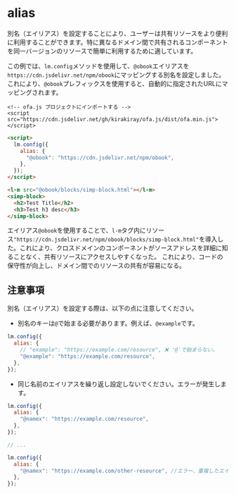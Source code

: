 # alias

別名（エイリアス）を設定することにより、ユーザーは共有リソースをより便利に利用することができます。特に異なるドメイン間で共有されるコンポーネントを同一バージョンのリソースで簡単に利用するために適しています。

この例では、`lm.config`メソッドを使用して、`@obook`エイリアスを`https://cdn.jsdelivr.net/npm/obook`にマッピングする別名を設定しました。これにより、`@obook`プレフィックスを使用すると、自動的に指定されたURLにマッピングされます。

<html-viewer>

```
<!-- ofa.js プロジェクトにインポートする -->
<script src="https://cdn.jsdelivr.net/gh/kirakiray/ofa.js/dist/ofa.min.js"></script>
```

```html
<script>
  lm.config({
    alias: {
      "@obook": "https://cdn.jsdelivr.net/npm/obook",
    },
  });
</script>

<l-m src="@obook/blocks/simp-block.html"></l-m>
<simp-block>
  <h2>Test Title</h2>
  <h3>Test h3 desc</h3>
</simp-block>
```

</html-viewer>

エイリアス`@obook`を使用することで、`l-m`タグ内にリソース`"https://cdn.jsdelivr.net/npm/obook/blocks/simp-block.html"`を導入した。これにより、クロスドメインのコンポーネントがソースアドレスを詳細に知ることなく、共有リソースにアクセスしやすくなった。 これにより、コードの保守性が向上し、ドメイン間でのリソースの共有が容易になる。

## 注意事項

別名（エイリアス）を設定する際は、以下の点に注意してください。

- 別名のキーは`@`で始まる必要があります。例えば、`@example`です。

```javascript
lm.config({
  alias: {
    // "example": "https://example.com/resource", ❌ '@'で始まらない。
    "@example": "https://example.com/resource",
  },
});
```

- 同じ名前のエイリアスを繰り返し設定しないでください。エラーが発生します。

```javascript
lm.config({
  alias: {
    "@namex": "https://example.com/resource",
  },
});

// ...

lm.config({
  alias: {
    "@namex": "https://example.com/other-resource", //エラー、重複したエイリア
  },
});
```